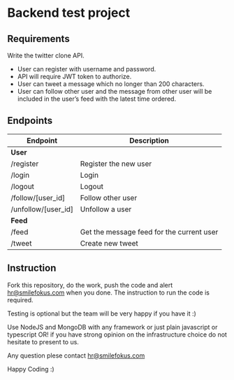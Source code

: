# Backend test project

## Requirements

Write the twitter clone API.

- User can register with username and password.
- API will require JWT token to authorize.
- User can tweet a message which no longer than 200 characters.
- User can follow other user and the message from other user will be included in the user’s feed with the latest time ordered.

## Endpoints

| Endpoint            | Description                               |
| ------------------- | ----------------------------------------- |
| **User**            |                                           |
| /register           | Register the new user                     |
| /login              | Login                                     |
| /logout             | Logout                                    |
| /follow/[user_id]   | Follow other user                         |
| /unfollow/[user_id] | Unfollow a user                           |
| **Feed**            |                                           |
| /feed               | Get the message feed for the current user |
| /tweet              | Create new tweet                          |

## Instruction

Fork this repository, do the work, push the code and alert hr@smilefokus.com when you done. The instruction to run the code is required.

Testing is optional but the team will be very happy if you have it :)

Use NodeJS and MongoDB with any framework or just plain javascript or typescript OR! if you have strong opinion on the infrastructure choice do not hesitate to present to us.

Any question plese contact hr@smilefokus.com

Happy Coding :)
